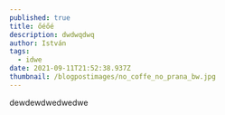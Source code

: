 ```yaml
---
published: true
title: őéőé
description: dwdwqdwq
author: István
tags:
  - idwe
date: 2021-09-11T21:52:38.937Z
thumbnail: /blogpostimages/no_coffe_no_prana_bw.jpg
---
```


dewdewdwedwedwe

